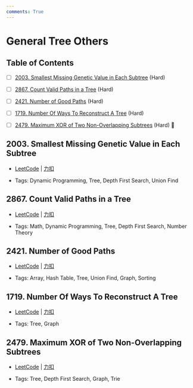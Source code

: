 ```yaml
---
comments: True
---
```


# General Tree Others

## Table of Contents

- [ ] [2003. Smallest Missing Genetic Value in Each Subtree](#2003-smallest-missing-genetic-value-in-each-subtree) (Hard)
- [ ] [2867. Count Valid Paths in a Tree](#2867-count-valid-paths-in-a-tree) (Hard)
- [ ] [2421. Number of Good Paths](#2421-number-of-good-paths) (Hard)
- [ ] [1719. Number Of Ways To Reconstruct A Tree](#1719-number-of-ways-to-reconstruct-a-tree) (Hard)
- [ ] [2479. Maximum XOR of Two Non-Overlapping Subtrees](#2479-maximum-xor-of-two-non-overlapping-subtrees) (Hard) 👑


## 2003. Smallest Missing Genetic Value in Each Subtree

-    [LeetCode](https://leetcode.com/problems/smallest-missing-genetic-value-in-each-subtree/) | [力扣](https://leetcode.cn/problems/smallest-missing-genetic-value-in-each-subtree/)

-   Tags: Dynamic Programming, Tree, Depth First Search, Union Find



## 2867. Count Valid Paths in a Tree

-    [LeetCode](https://leetcode.com/problems/count-valid-paths-in-a-tree/) | [力扣](https://leetcode.cn/problems/count-valid-paths-in-a-tree/)

-   Tags: Math, Dynamic Programming, Tree, Depth First Search, Number Theory



## 2421. Number of Good Paths

-    [LeetCode](https://leetcode.com/problems/number-of-good-paths/) | [力扣](https://leetcode.cn/problems/number-of-good-paths/)

-   Tags: Array, Hash Table, Tree, Union Find, Graph, Sorting



## 1719. Number Of Ways To Reconstruct A Tree

-    [LeetCode](https://leetcode.com/problems/number-of-ways-to-reconstruct-a-tree/) | [力扣](https://leetcode.cn/problems/number-of-ways-to-reconstruct-a-tree/)

-   Tags: Tree, Graph



## 2479. Maximum XOR of Two Non-Overlapping Subtrees

-    [LeetCode](https://leetcode.com/problems/maximum-xor-of-two-non-overlapping-subtrees/) | [力扣](https://leetcode.cn/problems/maximum-xor-of-two-non-overlapping-subtrees/)

-   Tags: Tree, Depth First Search, Graph, Trie



